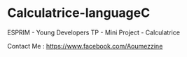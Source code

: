Calculatrice-languageC
======================
ESPRIM - Young Developers
TP - Mini Project - Calculatrice

Contact Me :
https://www.facebook.com/Aoumezzine
